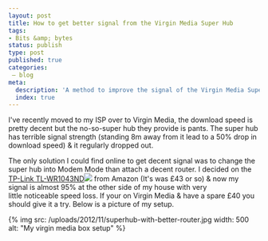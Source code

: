 ```yaml
---
layout: post
title: How to get better signal from the Virgin Media Super Hub
tags:
- Bits &amp; bytes
status: publish
type: post
published: true
categories:
 – blog
meta:
  description: 'A method to improve the signal of the Virgin Media SuperHub'
  index: true
---
```


I've recently moved to my ISP over to Virgin Media, the download speed is pretty decent but the no-so-super hub they provide is pants. The super hub has terrible signal strength (standing 8m away from it lead to a 50% drop in download speed) & it regularly dropped out.

The only solution I could find online to get decent signal was to change the super hub into Modem Mode than attach a decent router. I decided on the [TP-Link TL-WR1043ND](http://www.amazon.co.uk/gp/product/B002YETVTQ/ref=as_li_ss_tl?ie=UTF8&camp=1634&creative=19450&creativeASIN=B002YETVTQ&linkCode=as2&tag=fulondes-21)![](http://www.assoc-amazon.co.uk/e/ir?t=fulondes-21&l=as2&o=2&a=B002YETVTQ) from Amazon (It's was £43 or so) & now my signal is almost 95% at the other side of my house with very little noticeable speed loss. If your on Virgin Media & have a spare £40 you should give it a try. Below is a picture of my setup.

{% img src: /uploads/2012/11/superhub-with-better-router.jpg width: 500 alt: "My virgin media box setup" %}
